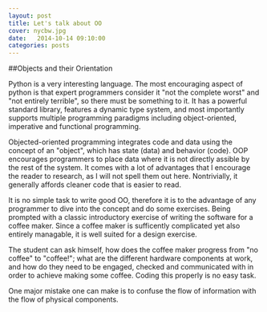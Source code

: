 ```yaml
---
layout: post
title: Let's talk about OO
cover: nycbw.jpg
date:   2014-10-14 09:10:00
categories: posts
---
```


##Objects and their Orientation

Python is a very interesting language. The most encouraging aspect of python is that expert programmers consider it "not the complete worst" and "not entirely terrible", so there must be something to it. It has a powerful standard library, features a dynamic type system, and most importantly supports multiple programming paradigms including object-oriented, imperative and functional programming.

Objected-oriented programming integrates code and data using the concept of an "object", which has state (data) and behavior (code). OOP encourages programmers to place data where it is not directly assible by the rest of the system. It comes with a lot of advantages that I encourage the reader to research, as I will not spell them out here. Nontrivially, it generally affords cleaner code that is easier to read.

It is no simple task to write good OO, therefore it is to the advantage of any programmer to dive into the concept and do some exercises. Being prompted with a classic introductory exercise of writing the software for a coffee maker. Since a coffee maker is sufficently complicated yet also entirely managable, it is well suited for a design exercise. 

The student can ask himself, how does the coffee maker progress from "no coffee" to "coffee!"; what are the different hardware components at work, and how do they need to be engaged, checked and communicated with in order to achieve making some coffee. Coding this properly is no easy task.

One major mistake one can make is to confuse the flow of information with the flow of physical components. 

